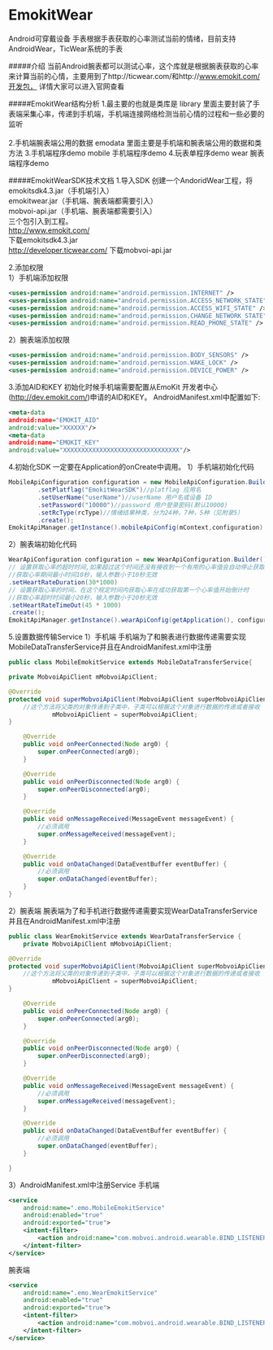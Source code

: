 # EmokitWear
Android可穿戴设备 手表根据手表获取的心率测试当前的情绪，目前支持AndroidWear，TicWear系统的手表

#####介绍
当前Android腕表都可以测试心率，这个库就是根据腕表获取的心率来计算当前的心情，主要用到了http://ticwear.com/和http://www.emokit.com/开发包，
详情大家可以进入官网查看

#####EmokitWear结构分析
1.最主要的也就是类库是 library
  里面主要封装了手表端采集心率，传递到手机端，手机端连接网络检测当前心情的过程和一些必要的监听<br>  
2.手机端腕表端公用的数据 emodata 
  里面主要是手机端和腕表端公用的数据和类方法
3.手机端程序demo  mobile
  手机端程序demo
4.玩表单程序demo  wear
  腕表端程序demo
  
#####EmokitWearSDK技术文档
1.导入SDK
创建一个AndoridWear工程，将<br>
emokitsdk4.3.jar（手机端引入）<br>
emokitwear.jar（手机端、腕表端都需要引入）<br>
mobvoi-api.jar（手机端、腕表端都需要引入）<br>
三个包引入到工程。<br>
http://www.emokit.com/ <br>
下载emokitsdk4.3.jar<br>
http://developer.ticwear.com/
下载mobvoi-api.jar

2.添加权限<br>
1）手机端添加权限<br>
```xml
<uses-permission android:name="android.permission.INTERNET" />
<uses-permission android:name="android.permission.ACCESS_NETWORK_STATE" /> 
<uses-permission android:name="android.permission.ACCESS_WIFI_STATE" />
<uses-permission android:name="android.permission.CHANGE_NETWORK_STATE" />
<uses-permission android:name="android.permission.READ_PHONE_STATE" />
```
2）腕表端添加权限<br>
```xml
<uses-permission android:name="android.permission.BODY_SENSORS" />
<uses-permission android:name="android.permission.WAKE_LOCK" />
<uses-permission android:name="android.permission.DEVICE_POWER" />
```
3.添加AID和KEY
初始化时候手机端需要配置从EmoKit 开发者中心(http://dev.emokit.com/)申请的AID和KEY。
AndroidManifest.xml中配置如下:
```xml
<meta‐data
android:name="EMOKIT_AID"
android:value="XXXXXX"/>
<meta‐data
android:name="EMOKIT_KEY"
android:value="XXXXXXXXXXXXXXXXXXXXXXXXXXXXXXXX"/>
```
4.初始化SDK
一定要在Application的onCreate中调用。
1）手机端初始化代码
```java
MobileApiConfiguration configuration = new MobileApiConfiguration.Builder()
        .setPlatflag("EmokitWearSDK")//platflag 应用名
        .setUserName("userName")//userName 用户名或设备 ID
        .setPassword("10000")//password 用户登录密码(默认10000)
        .setRcType(rcType)//情绪结果种类，分为24种，7种，5种（见附录5）
        .create();
EmokitApiManager.getInstance().mobileApiConfig(mContext,configuration);
```
2）腕表端初始化代码
```java
WearApiConfiguration configuration = new WearApiConfiguration.Builder()
// 设置获取心率的超时时间,如果超过这个时间还没有接收到一个有用的心率值会自动停止获取心率
//获取心率期间最小时间10秒，输入参数小于10秒无效
.setHeartRateDuration(30*1000)
// 设置获取心率的时间，在这个规定时间内获取心率在成功获取第一个心率值开始倒计时
//获取心率超时时间最小20秒，输入参数小于20秒无效
.setHeartRateTimeOut(45 * 1000)
.create();
EmokitApiManager.getInstance().wearApiConfig(getApplication(), configuration);
```
5.设置数据传输Service
1）手机端
手机端为了和腕表进行数据传递需要实现MobileDataTransferService并且在AndroidManifest.xml中注册
```java
public class MobileEmokitService extends MobileDataTransferService{

private MobvoiApiClient mMobvoiApiClient;

@Override
protected void superMobvoiApiClient(MobvoiApiClient superMobvoiApiClient) {
    //这个方法将父类的对象传递到子类中，子类可以根据这个对象进行数据的传递或者接收
    		mMobvoiApiClient = superMobvoiApiClient;
}

    @Override
    public void onPeerConnected(Node arg0) {
        super.onPeerConnected(arg0);
    }

    @Override
    public void onPeerDisconnected(Node arg0) {
        super.onPeerDisconnected(arg0);
    }

    @Override
    public void onMessageReceived(MessageEvent messageEvent) {
        //必须调用
        super.onMessageReceived(messageEvent);
    }

    @Override
    public void onDataChanged(DataEventBuffer eventBuffer) {
        //必须调用
        super.onDataChanged(eventBuffer);
    }
}
```
2）腕表端
腕表端为了和手机进行数据传递需要实现WearDataTransferService并且在AndroidManifest.xml中注册
```java
public class WearEmokitService extends WearDataTransferService {
	private MobvoiApiClient mMobvoiApiClient;

@Override
protected void superMobvoiApiClient(MobvoiApiClient superMobvoiApiClient) {
    //这个方法将父类的对象传递到子类中，子类可以根据这个对象进行数据的传递或者接收
    		mMobvoiApiClient = superMobvoiApiClient;
}

    @Override
    public void onPeerConnected(Node arg0) {
        super.onPeerConnected(arg0);
    }

    @Override
    public void onPeerDisconnected(Node arg0) {
        super.onPeerDisconnected(arg0);
    }

    @Override
    public void onMessageReceived(MessageEvent messageEvent) {
        //必须调用
        super.onMessageReceived(messageEvent);
    }

    @Override
    public void onDataChanged(DataEventBuffer eventBuffer) {
        //必须调用
        super.onDataChanged(eventBuffer);
    }

}
```
3）AndroidManifest.xml中注册Service
手机端
```xml
<service
    android:name=".emo.MobileEmokitService"
    android:enabled="true"
    android:exported="true">
    <intent-filter>
        <action android:name="com.mobvoi.android.wearable.BIND_LISTENER" />
    </intent-filter>
</service>
```
腕表端
```xml
<service
    android:name=".emo.WearEmokitService"
    android:enabled="true"
    android:exported="true">
    <intent-filter>
        <action android:name="com.mobvoi.android.wearable.BIND_LISTENER" />
    </intent-filter>
</service>
```
